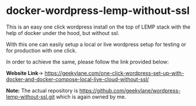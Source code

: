 # docker-wordpress-lemp-without-ssl
This is an easy one click wordpress install on the top of LEMP stack with the help of docker under the hood, but without ssl.<br>

With this one can easily setup a local or live wordpress setup for testing or for production with one click.<br>

In order to achieve the same, please follow the link provided below:<br>

<strong>Website Link</strong>-> https://geekylane.com/one-click-wordpress-set-up-with-docker-and-docker-compose-local-live-cloud-without-ssl/<br>

<strong>Note:</strong> The actual repository is https://github.com/geekylane/wordpress-lemp-without-ssl.git which is again owned by me.
